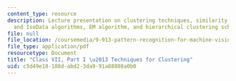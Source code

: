 ```yaml
---
content_type: resource
description: Lecture presentation on clustering techniques, similarity metric, K-means
  and IsoData algorithms, EM algorithm, and hierarchical clustering schemes.
file: null
file_location: /coursemedia/9-913-pattern-recognition-for-machine-vision-fall-2004/c5d49e18188dabd23da991a88808a0b0_class7_2004.pdf
file_type: application/pdf
resourcetype: Document
title: "Class VII, Part I \u2013 Techniques for Clustering"
uid: c5d49e18-188d-abd2-3da9-91a88808a0b0
---
```


